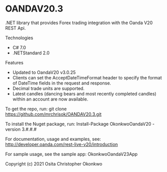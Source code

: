 ﻿# OANDAV20.3

.NET library that provides Forex trading integration with the Oanda V20 REST Api.

Technologies
- C# 7.0
- .NETStandard 2.0

Features
- Updated to OandaV20 v3.0.25
- Clients can set the AcceptDateTimeFormat header to specify the format of DateTime fields in the request and response.
- Decimal trade units are supported.
- Latest candles (dancing bears and most recently completed candles) within an account are now available.

To get the repo, run: git clone https://github.com/mrchrisok/OANDAV20.3.git

To install the Nuget package, run: Install-Package OkonkwoOandaV20 -version 3.#.#.#

For documentation, usage and examples, see: http://developer.oanda.com/rest-live-v20/introduction

For sample usage, see the sample app: OkonkwoOandaV23App

Copyright (c) 2021 Osita Christopher Okonkwo
